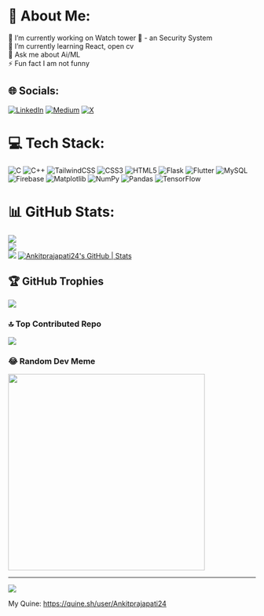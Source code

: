 # 💫 About Me:
🔭 I’m currently working on Watch tower 🗼 - an Security System <br>🌱 I’m currently learning React, open cv<br>💬 Ask me about Ai/ML<br>⚡ Fun fact I am not funny 


## 🌐 Socials:
[![LinkedIn](https://img.shields.io/badge/LinkedIn-%230077B5.svg?logo=linkedin&logoColor=white)](https://linkedin.com/in/ankitprajapati04) [![Medium](https://img.shields.io/badge/Medium-12100E?logo=medium&logoColor=white)](https://medium.com/@@ankitp2412) [![X](https://img.shields.io/badge/X-black.svg?logo=X&logoColor=white)](https://x.com/ankitp2412) 

# 💻 Tech Stack:
![C](https://img.shields.io/badge/c-%2300599C.svg?style=for-the-badge&logo=c&logoColor=white) ![C++](https://img.shields.io/badge/c++-%2300599C.svg?style=for-the-badge&logo=c%2B%2B&logoColor=white) ![TailwindCSS](https://img.shields.io/badge/tailwindcss-%2338B2AC.svg?style=for-the-badge&logo=tailwind-css&logoColor=white) ![CSS3](https://img.shields.io/badge/css3-%231572B6.svg?style=for-the-badge&logo=css3&logoColor=white) ![HTML5](https://img.shields.io/badge/html5-%23E34F26.svg?style=for-the-badge&logo=html5&logoColor=white) ![Flask](https://img.shields.io/badge/flask-%23000.svg?style=for-the-badge&logo=flask&logoColor=white) ![Flutter](https://img.shields.io/badge/Flutter-%2302569B.svg?style=for-the-badge&logo=Flutter&logoColor=white) ![MySQL](https://img.shields.io/badge/mysql-%2300000f.svg?style=for-the-badge&logo=mysql&logoColor=white) ![Firebase](https://img.shields.io/badge/Firebase-039BE5?style=for-the-badge&logo=Firebase&logoColor=white) ![Matplotlib](https://img.shields.io/badge/Matplotlib-%23ffffff.svg?style=for-the-badge&logo=Matplotlib&logoColor=black) ![NumPy](https://img.shields.io/badge/numpy-%23013243.svg?style=for-the-badge&logo=numpy&logoColor=white) ![Pandas](https://img.shields.io/badge/pandas-%23150458.svg?style=for-the-badge&logo=pandas&logoColor=white) ![TensorFlow](https://img.shields.io/badge/TensorFlow-%23FF6F00.svg?style=for-the-badge&logo=TensorFlow&logoColor=white)

# 📊 GitHub Stats:
![](https://github-readme-stats.vercel.app/api?username=ankitprajapati24&theme=dark&hide_border=false&include_all_commits=true&count_private=true)<br/>
![](https://github-readme-streak-stats.herokuapp.com/?user=ankitprajapati24&theme=dark&hide_border=false)<br/>
![](https://github-readme-stats.vercel.app/api/top-langs/?username=ankitprajapati24&theme=dark&hide_border=false&include_all_commits=true&count_private=true&layout=compact)
[![Ankitprajapati24's GitHub | Stats](https://stats.quine.sh/Ankitprajapati24/github?theme=dark)](https://quine.sh?utm_source=widgets&utm_campaign=Ankitprajapati24)


## 🏆 GitHub Trophies
![](https://github-profile-trophy.vercel.app/?username=ankitprajapati24&theme=radical&no-frame=false&no-bg=true&margin-w=4)

### 🔝 Top Contributed Repo
![](https://github-contributor-stats.vercel.app/api?username=ankitprajapati24&limit=5&theme=dark&combine_all_yearly_contributions=true)

### 😂 Random Dev Meme
<img src='https://randommeme-five.vercel.app/' style="height: 400px;"/>

---
[![](https://visitcount.itsvg.in/api?id=ankitprajapati24&icon=0&color=0)](https://visitcount.itsvg.in)


My Quine:
https://quine.sh/user/Ankitprajapati24

